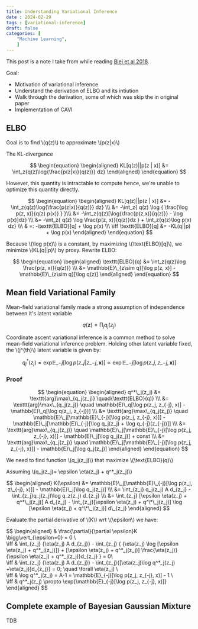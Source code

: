 ```yaml
---
title: Understanding Variational Inference 
date : 2024-02-29
tags : [variational-inference]
draft: false 
categories: [
    "Machine Learning",
    ]
---
```



This post is a note I take from while reading [Blei et al 2018](). 

Goal:

- Motivation of variational inference
- Understand the derivation of ELBO and its intiution
- Walk through the derivation, some of which was skip the in original paper
- Implementation of CAVI





## ELBO

Goal is to find \\(q(z)\\) to approximate \\(p(z|x)\\)

The KL-divergence

$$
\begin{equation}
\begin{aligned}
	KL[q(z)||p(z | x)] &= 
		\int_z{q(z)\log{\frac{p(z|x)}{q(z)}} dz}
\end{aligned}
\end{equation}
$$

However, this quantity is intractable to compute hence, we're unable to optimize this quantity directly.

$$
\begin{equation}
\begin{aligned}
	KL[q(z)||p(z | x)] &= 
		- \int_z{q(z)\log{\frac{p(z|x)}{q(z)}} dz} \\\
		&= -\int_z{
			q(z) \log {
				\frac{\log p(z, x)}{q(z) p(x)}
			}
		}\\\
		&= -\int_z{q(z)[\log{\frac{p(z,x)}{q(z)}} - \log p(x)]dz} \\\
		&= -\int_z{
			q(z) \log \frac{p(z, x)}{q(z)}dz
		} + \int_z{q(z)\log p(x) dz} \\\
		& =: -\texttt{ELBO}[q] + \log p(x) \\\
	\iff \texttt{ELBO}[q] &= -KL(q||p) + \log p(x)
\end{aligned}
\end{equation}
$$


Because \\(\log p(x)\\) is a constant, by maximizing \\(\text{ELBO}[q]\\), we minimize \\(KL(q||p)\\) by proxy. Rewrite ELBO:

$$
\begin{equation}
\begin{aligned}
\texttt{ELBO}(q) &= \int_z{q(z)\log \frac{p(z, x)}{q(z)}} \\\
    &= \mathbb{E}\_{z\sim q}[\log p(z, x)] - \mathbb{E}\_{z\sim q}[\log q(z)]
\end{aligned}
\end{equation}
$$


## Mean field Variational Family

Mean-field variational family made a strong assumption of independence between it's latent variable

$$
q(\mathbf{z}) = \prod_{j} {q_j(z_j)}
$$

Coordinate ascent variational inference is a common method to solve mean-field variational inference problem. Holding other latent variable fixed, the \\(j^{th}\\) latent variable is given by:

$$
q^*_{j}(z_j) = \text{exp}{\mathbb{E}\_{-j}[\log p(z\_j | z\_{-j}, \mathbf{x})]} \propto \exp{\mathbb{E}\_{-j} [\log p(z\_j, z\_{-j}, \mathbf{x})]}
$$
		

### Proof


$$
\begin{equation}
\begin{aligned}
	q^*\_j(z_j) &= \texttt{arg}\max\_{q_j(z_j)} \quad{\texttt{ELBO}(q)} \\\
                &= \texttt{arg}\max\_{q_j(z_j)} \quad \mathbb{E}\_q[\log p(z_j, z_{-j}, x)] - \mathbb{E}\_q[\log q(z_j, z_{-j})] \\\
                &= \texttt{arg}\max\_{q_j(z_j)} \quad \mathbb{E}\_j[\mathbb{E}\_{-j}[\log p(z_j, z_{-j}, x)]] - \mathbb{E}\_j[\mathbb{E}\_{-j}[\log q_j(z_j) + \log q_{-j}(z_{-j})]] \\\
                &= \texttt{arg}\max\_{q_j(z_j)} \quad \mathbb{E}\_j[\mathbb{E}\_{-j}[\log p(z_j, z_{-j}, x)]] - \mathbb{E}\_j[\log q_j(z_j)] + const \\\
                &= \texttt{arg}\max\_{q_j(z_j)} \quad \mathbb{E}\_j[\mathbb{E}\_{-j}[\log p(z_j, z_{-j}, x)]] - \mathbb{E}\_j[\log q_j(z_j)]
\end{aligned}
\end{equation}
$$
	


We need to find function \\(q_j(z_j)\\) that maximize \\(\text{ELBO}(q)\\)

Assuming \\(q_j(z_j)= \epsilon \eta(z_j) + q^*_j(z_j)\\)

$$
\begin{aligned}
K(\epsilon) 
    &= \mathbb{E}\_j[\mathbb{E}\_{-j}[\log p(z_j, z\_{-j}, x)]] - \mathbb{E}\_j[\log q_j(z_j)] \\\
    &= \int_{z_j} q_j(z_j) A d_{z_j} - \int_{z_j}q_j(z_j)\log q_z(z_j) d_{z_j} \\\
    &= \int_{z_j} [\epsilon \eta(z_j) + q^*\_j(z_j)] A d_{z_j} - \int_{z_j}[\epsilon \eta(z_j) + q^\*\_j(z_j)] \log [\epsilon \eta(z_j) + q^\*\_j(z_j)] d\_{z_j}
\end{aligned}
$$


Evaluate the partial derivative of \\(K\\) wrt \\(\epsilon\\) we have:


$$
\begin{aligned}
    & \frac{\partial}{\partial \epsilon}K \bigg\vert_{\epsilon=0} = 0 \\\
    \iff & \int_{z_j} {\eta(z_j) A d\_{z_j}} - 
    	\int_{z_j} {
    	{\eta(z_j) \log [\epsilon \eta(z_j) + q^\*\_j(z_j)]} 
    	+ [\epsilon \eta(z_j) + q^\*\_j(z_j)] \frac{\eta(z_j)}{\epsilon \eta(z_j) + q^\*\_j(z_j)}d_{z_j} 
\} = 0\\\
    \iff & \int_{z_j} {\eta(z_j) A d_{z_j}} - \int_{z_j}{[\eta(z_j)\log q^\*\_j(z_j) +\eta(z_j)]d_{z_j}} = 0; \quad \forall \eta(z_j) \\\
    \iff & \log q^\*\_j(z_j) = A-1 = \mathbb{E}\_{-j}[\log p(z_j, z_{-j}, x)] - 1 \\\
    \iff & q^\*\_j(z_j) \propto \exp\{\mathbb{E}\_{-j}[\log p(z_j, z_{-j}, x)]\}
\end{aligned}
$$

## Complete example of Bayesian Gaussian Mixture
TDB

<!--
Assuming following latent variable
- Cluster assignment variable \\(c_i \sim \texttt{Categorical}(\frac{1}{K}, \frac{1}{K}, ... \frac{1}{K}); \forall i=1..n\\)
- Cluster mean vector \\(\mu_k \in \mathbb{R}^d\\)
- \\(x_i | c_i ~ \mathcal{N}(\mu_k, I_d)\\)




$$
c_i \sim q(c_i; \omega_i)
$$
- $c = c_{1:N}$
- $\mu=\mu_{1:K}$
- $x=x_{1:N}$

$$
\begin{equation}
\begin{aligned}
	q(c_i; \omega_i) & \propto \exp \bigg\{
		\mathbb{E}_{q/q(c_i; \omega_i)}\big[
			\log p(\mu, c, x)
		\big]
	\bigg\}
\end{aligned}
\end{equation}
$$

$$
\begin{equation}
\begin{aligned}
& p(\mu, c, x) = p(\mu) \prod_{i=1}^N{ p(c_i) p(x_i | c_i, \mu)} \\
\iff & \log p(\mu, c, x) = \log p(\mu) + \sum_{i=1}^N \big[
	\log p(c_i) + \log p(x_i|c_i, \mu)
\big]

\end{aligned}
\end{equation}
$$



$$
\begin{equation}
\begin{aligned}
 & p(x_i | c_i, \mu) = \prod_{k=1}^K p(x_i |\mu_k)^{c_{ik}} \\ \implies & \log p(x_i | c_i, \mu) = \sum_{k=1}^K{c_{ik}\log p(x_i | \mu_k)}
\end{aligned}
\end{equation}
$$

$$
\begin{equation}
\begin{aligned}
& p(x_i|\mu_k) = \mathcal{N}(x_i; \mu_k, \mathbf{I}_d) = (2\pi)^{-d/2} \exp \{ -\frac{1}{2} (x_i - \mu_k)^\top(x_i - \mu_k) \} \\
\implies &
	\log p(x_i | \mu_k) = -\frac{1}{2} (x_i - \mu_k)^\top(x_i -\mu_k) + const
\end{aligned}
\end{equation}
$$



$$
\begin{equation}
\begin{aligned}
q(c_i; \omega_i) &\propto  \exp \bigg\{
	\mathbb{E}_{q / q(c_i; \omega_i)}\bigg[
		\sum_{j=1}^N \sum_{k=1}^Kc_{jk} \log p(x_j | \mu_k)
	\bigg]
\bigg\} \\
& = \exp\bigg\{ 
	\mathbb{E}_{q / q(c_i; \omega_i)}\bigg[
		\sum_{j\neq i} \sum_{k=1}^Kc_{jk} \log p(x_j | \mu_k) + \sum_{k=1}^Kc_{ik} \log p(x_i | \mu_k)
	\bigg]
\bigg\}\\
& = \exp \bigg\{ 
	\mathbb{E}_{q / q(c_i; \omega_i)}\bigg[ 
		\sum_{k=1}^K c_{ik}\log p(x_i | \mu_k) 
	\bigg]+ const
\bigg\} \\
& \propto \exp \bigg\{
\sum_{k=1}^K c_{ik} {\mathbb{E}_{\mu_k}\big[
	\log p(x_i |\mu_k)
\big]}
\bigg\} \\
& \propto \exp \bigg\{
	\sum_{k=1}^K c_{ik} \mathbb{E}_{\mu_k} \bigg[
		-\frac{1}{2}(x_i - \mu_k)^\top (x_i - \mu_k); m_k, s_k^2
	\bigg]
\bigg\} \\ 
& = \prod_{k=1}^K \exp\{ {\mathbb{E}_{\mu_k}[-\frac{1}{2}(x_i - \mu_k)^\top(x_i -\mu_k)]} \}^{c_{ik}} \\

\implies \omega_{ik} &= \exp \{\mathbb{E}_{\mu_k}[-\frac{1}{2}(x_i - \mu_k)^\top(x_i -\mu_k); m_k, s^2_k] \}
\end{aligned}
\end{equation} 
$$



$$
\begin{equation}
\begin{aligned}
	\mathbb{E}_{\mu_k}[-\frac{1}{2}(x_i - \mu_k)^\top(x_i -\mu_k); m_k, s^2_k] &= 
		-\frac{1}{2} \mathbb{E}_{\mu_k}[x_i^\top x_i - 2 x_i^\top\mu_k + \mu_k^\top\mu_k] \\
		&= -\frac{1}{2} \{
			x_i^\top x_i - 2 x_i^\top m_k + \mathbb{E}_{\mu_k}[\mu_k^\top \mu_k]
		\} \\
		& = -\frac{1}{2}\{x_i^\top x_i - 2x_i^\top m_k + m_k^\top m_k  + \texttt{tr}(s^2_k) \}
\end{aligned}
\end{equation}
$$

$$
\implies \omega_{ik} \propto \exp [x_i^\top m_k - \frac{1}{2} m_k^\top m_k - \frac{1}{2}\texttt{tr}(s^2_k)] 
$$


## Deriving the coordinate update for $\mu_k$
$$
\begin{equation}
\begin{aligned}
	x=1
\end{aligned}
\end{equation}
$$
-->
